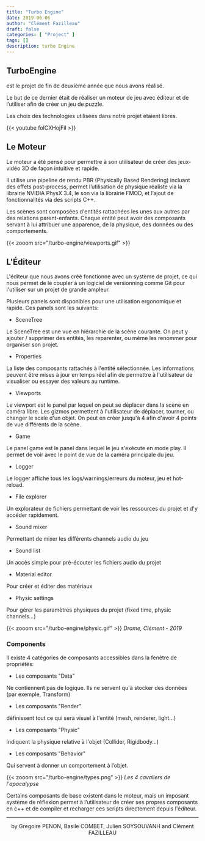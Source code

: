 ```yaml
---
title: "Turbo Engine"
date: 2019-06-06
author: "Clément Fazilleau"
draft: false
categories: [ "Project" ]
tags: []
description: turbo Engine
---
```


## TurboEngine

est le projet de fin de deuxième année que nous avons réalisé.

Le but de ce dernier était de réaliser un moteur de jeu avec éditeur et de l’utiliser afin de créer un jeu de puzzle.

Les choix des technologies utilisées dans notre projet étaient libres.

{{< youtube foICXHojFiI >}}

## Le Moteur

Le moteur a été pensé pour permettre à son utilisateur de créer des jeux-vidéo 3D de façon intuitive et rapide.

Il utilise une pipeline de rendu PBR (Physically Based Rendering) incluant des effets post-process, permet l’utilisation de physique réaliste via la librairie NVIDIA PhysX 3.4, le son via la librairie FMOD, et l’ajout de fonctionnalités via des scripts C++.

Les scènes sont composées d'entités rattachées les unes aux autres par des relations parent-enfants.
Chaque entité peut avoir des composants servant à lui attribuer une apparence, de la physique, des données ou des comportements.

{{< zooom src="/turbo-engine/viewports.gif" >}}

## L'Éditeur

L'éditeur que nous avons créé fonctionne avec un système de projet, ce qui nous permet de le coupler à un logiciel de versionning comme Git pour l'utiliser sur un projet de grande ampleur.

Plusieurs panels sont disponibles pour une utilisation ergonomique et rapide. Ces panels sont les suivants:

- SceneTree

Le SceneTree est une vue en hiérarchie de la scène courante. On peut y ajouter / supprimer des entités, les reparenter, ou même les renommer pour organiser son projet.

- Properties

La liste des composants rattachés à l'entité sélectionnée. Les informations peuvent être mises à jour en temps réel afin de permettre à l'utilisateur de visualiser ou essayer des valeurs au runtime.

- Viewports

Le viewport est le panel par lequel on peut se déplacer dans la scène en caméra libre. Les gizmos permettent à l'utilisateur de déplacer, tourner, ou changer le scale d'un objet. On peut en créer jusqu'à 4 afin d'avoir 4 points de vue différents de la scène.

- Game

Le panel game est le panel dans lequel le jeu s'exécute en mode play. Il permet de voir avec le point de vue de la caméra principale du jeu.

- Logger

Le logger affiche tous les logs/warnings/erreurs du moteur, jeu et hot-reload.

- File explorer

Un explorateur de fichiers permettant de voir les ressources du projet et d'y accéder rapidement.

- Sound mixer

Permettant de mixer les différents channels audio du jeu

- Sound list

Un accès simple pour pré-écouter les fichiers audio du projet

- Material editor

Pour créer et éditer des matériaux

- Physic settings

Pour gérer les paramètres physiques du projet (fixed time, physic channels…)

{{< zooom src="/turbo-engine/physic.gif" >}}
*Drame, Clément - 2019*

### Components

Il existe 4 catégories de composants accessibles dans la fenêtre de propriétés:

- Les composants "Data"

Ne contiennent pas de logique. Ils ne servent qu'à stocker des données (par exemple, Transform)

- Les composants "Render"

définissent tout ce qui sera visuel à l'entité (mesh, renderer, light...)

- Les composants "Physic"

Indiquent la physique relative à l'objet (Collider, Rigidbody…)

- Les composants "Behavior"

Qui servent à donner un comportement à l’objet.

{{< zooom src="/turbo-engine/types.png" >}}
*Les 4 cavaliers de l'apocalypse*

Certains composants de base existent dans le moteur, mais un imposant système de réflexion permet à l’utilisateur de créer ses propres composants en c++ et de compiler et recharger ces scripts directement depuis l'éditeur.

------

<div align="center">by Gregoire PENON, Basile COMBET, Julien SOYSOUVANH and Clément FAZILLEAU</div>